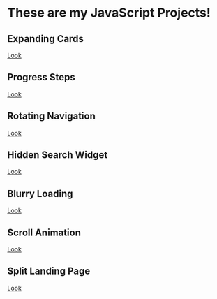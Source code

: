 # These are my JavaScript Projects!

## Expanding Cards

<a href="https://js-projects-git-expanding-cards-git-hannah.vercel.app/" target="_blank">Look</a>

## Progress Steps

<a href="https://js-projects-git-progress-steps-git-hannah.vercel.app/" target="_blank">Look</a>

## Rotating Navigation

<a href="https://js-projects-git-rotating-navigation-git-hannah.vercel.app/" target="_blank">Look</a>

## Hidden Search Widget

<a href="https://js-projects-git-hidden-search-widget-git-hannah.vercel.app/" target="_blank">Look</a>

## Blurry Loading

<a href="https://js-projects-git-blurry-loading-git-hannah.vercel.app/" target="_blank">Look</a>

## Scroll Animation

<a href="https://js-projects-git-scroll-animation-git-hannah.vercel.app/" target="_blank">Look</a>

## Split Landing Page

<a href="https://js-projects-git-split-landing-page-git-hannah.vercel.app/" target="_blank">Look</a>

